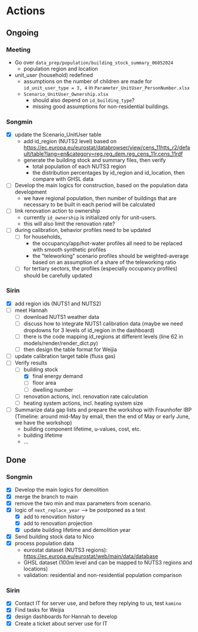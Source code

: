 # Actions

## Ongoing

### Meeting

* Go over `data_prep/population/building_stock_summary_06052024`
  * population region and location
* unit_user (household) redefined
  * assumptions on the number of children are made for `id_unit_user_type = 3, 4` in `Parameter_UnitUser_PersonNumber.xlsx`
  * `Scenario_UnitUser_Ownership.xlsx`
    * should also depend on `id_building_type`?
    * missing good assumptions for non-residential buildings.

### Songmin

- [x] update the Scenario_UnitUser table
  - add id_region (NUTS2 level) based on https://ec.europa.eu/eurostat/databrowser/view/cens_11htts_r2/default/table?lang=en&category=reg.reg_dem.reg_cens_11r.cens_11rdf
  - generate the building stock and summary files, then verify 
    - total population of each NUTS3 region
    - the distribution percentages by id_region and id_location, then compare with GHSL data
- [ ] Develop the main logics for construction, based on the population data development
  - we have regional population, then number of buildings that are necessary to be built in each period will be calculated
- [ ] link renovation action to ownership
  - currently `id_ownership` is initialized only for unit-users.
  - this will also limit the renovation rate?
- [ ] during calibration, behavior profiles need to be updated
  - [ ] for households, 
    - the occupancy/app/hot-water profiles all need to be replaced with smooth synthetic profiles
    - the "teleworking" scenario profiles should be weighted-average based on an assumption of a share of the teleworking ratio
  - [ ] for tertiary sectors, the profiles (especially occupancy profiles) should be carefully updated

### Sirin

- [x] add region ids (NUTS1 and NUTS2)
- [ ] meet Hannah
  - [ ] download NUTS1 weather data
  - [ ] discuss how to integrate NUTS1 calibration data (maybe we need dropdowns for 3 levels of id_region in the dashboard)
  - [ ] there is the code mapping id_regions at different levels (line 62 in models/render/render_dict.py)
  - [ ] then design the table format for Weijia
- [ ] update calibration target table (fluss gas)
- [ ] Verify results
  - [ ] building stock
    - [x] final energy demand
    - [ ] floor area
    - [ ] dwelling number
  - [ ] renovation actions, incl. renovation rate calculation
  - [ ] heating system actions, incl. heating system size
- [ ] Summarize data gap lists and prepare the workshop with Fraunhofer IBP (Timeline: around mid-May by email, then the end of May or early June, we have the workshop)
  - building component lifetime, u-values, cost, etc.
  - building lifetime
  - ...

## Done

### Songmin

- [x] Develop the main logics for demolition
- [x] merge the branch to main
- [x] remove the two min and max parameters from scenario.
- [x] logic of `next_replace_year` --> be postponed as a test
  - [x] add to renovation history
  - [x] add to renovation projection
  - [x] update building lifetime and demolition year
- [x] Send building stock data to Nico
- [x] process population data
  - eurostat dataset (NUTS3 regions): https://ec.europa.eu/eurostat/web/main/data/database
  - GHSL dataset (100m level and can be mapped to NUTS3 regions and locations)
  - validation: residential and non-residential population comparison

### Sirin

- [x] Contact IT for server use, and before they replying to us, test `kamino`
- [x] Find tasks for Weijia
- [x] design dashboards for Hannah to develop
- [x] Create a ticket about server use for IT